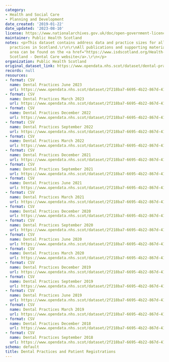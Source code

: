 ```yaml
---
category:
- Health and Social Care
- Planning and Development
date_created: '2019-01-22'
date_updated: '2023-08-10'
license: https://www.nationalarchives.gov.uk/doc/open-government-licence/version/3/
maintainer: Public Health Scotland
notes: <p>This dataset contains address data and practice sizes for all NHS dental
  practices in Scotland.\r\n\r\nAll publications and supporting material to this topic
  area can be found on the <a href="https://www.isdscotland.org/Health-Topics/Dental-Care/">ISD
  Scotland - Dental Care website</a>.\r\n</p>
organization: Public Health Scotland
original_dataset_link: https://www.opendata.nhs.scot/dataset/dental-practices-and-patient-registrations
records: null
resources:
- format: CSV
  name: Dental Practices June 2023
  url: https://www.opendata.nhs.scot/dataset/2f218ba7-6695-4b22-867d-41383ae36de7/resource/ae2b9f9a-bea7-44fd-9408-3c05b940bc1c/download/nhs-dental-practices-and-nhs-dental-registrations-as-at-30-jun-2023.csv
- format: CSV
  name: Dental Practices March 2023
  url: https://www.opendata.nhs.scot/dataset/2f218ba7-6695-4b22-867d-41383ae36de7/resource/77cd2aa6-2fbd-48f6-b0eb-e0f69ea71a57/download/nhs-dental-practices-and-nhs-dental-registrations-as-at-31-march-2023.csv
- format: CSV
  name: Dental Practices December 2022
  url: https://www.opendata.nhs.scot/dataset/2f218ba7-6695-4b22-867d-41383ae36de7/resource/0dc355e7-dd2b-485c-a172-a9a61a85b67a/download/nhs-dental-practices-and-nhs-dental-registrations-as-at-31-december-2022.csv
- format: CSV
  name: Dental Practices September 2022
  url: https://www.opendata.nhs.scot/dataset/2f218ba7-6695-4b22-867d-41383ae36de7/resource/95059cb2-d22a-4a12-900c-d5608fccfce7/download/nhs-dental-practices-and-nhs-dental-registrations-as-at-30th-september-2022.csv
- format: CSV
  name: Dental Practices March 2022
  url: https://www.opendata.nhs.scot/dataset/2f218ba7-6695-4b22-867d-41383ae36de7/resource/f500ffbf-791a-4478-9480-449551849d2b/download/nhs-dental-practices-and-nhs-dental-registrations-as-at-31st-march-2022.csv
- format: CSV
  name: Dental Practices December 2021
  url: https://www.opendata.nhs.scot/dataset/2f218ba7-6695-4b22-867d-41383ae36de7/resource/00219e6b-4674-48df-8075-2b6f3e389cc8/download/nhs-dental-practices-and-nhs-dental-registrations-as-at-31st-december-2021.csv
- format: CSV
  name: Dental Practices September 2021
  url: https://www.opendata.nhs.scot/dataset/2f218ba7-6695-4b22-867d-41383ae36de7/resource/82824256-d65d-4943-9517-7f302a825e70/download/nhs-dental-practices-and-nhs-dental-registrations-as-at-30th-september-2021.csv
- format: CSV
  name: Dental Practices June 2021
  url: https://www.opendata.nhs.scot/dataset/2f218ba7-6695-4b22-867d-41383ae36de7/resource/12bf4b02-15e6-41d0-9ae0-18663b463833/download/nhs-dental-practices-and-nhs-dental-registrations-as-at-30th-june-2021.csv
- format: CSV
  name: Dental Practices March 2021
  url: https://www.opendata.nhs.scot/dataset/2f218ba7-6695-4b22-867d-41383ae36de7/resource/8892b104-45d5-413b-8865-a75323e2a619/download/nhs-dental-practices-and-nhs-dental-registrations-as-at-31st-march-2021.csv
- format: CSV
  name: Dental Practices December 2020
  url: https://www.opendata.nhs.scot/dataset/2f218ba7-6695-4b22-867d-41383ae36de7/resource/20040f9f-e598-4237-8a12-8bc35c0b2959/download/nhs-dental-practices-and-nhs-dental-registrations-as-at-31st-december-2020.csv
- format: CSV
  name: Dental Practices September 2020
  url: https://www.opendata.nhs.scot/dataset/2f218ba7-6695-4b22-867d-41383ae36de7/resource/bdc933fe-dffb-45f6-983d-2f0874801dfc/download/nhs-dental-practices-and-nhs-dental-registrations-as-at-30th-september-2020.csv
- format: CSV
  name: Dental Practices June 2020
  url: https://www.opendata.nhs.scot/dataset/2f218ba7-6695-4b22-867d-41383ae36de7/resource/8aeea4e6-e314-49b4-901e-b81bbfbe519b/download/nhs-dental-practices-and-nhs-dental-registrations-as-at-30th-june-2020.csv
- format: CSV
  name: Dental Practices March 2020
  url: https://www.opendata.nhs.scot/dataset/2f218ba7-6695-4b22-867d-41383ae36de7/resource/38658ea5-6244-40ea-9417-d6c4be70f1de/download/nhs-dental-practices-and-nhs-dental-registrations-as-at-31st-march-2020.csv
- format: CSV
  name: Dental Practices December 2019
  url: https://www.opendata.nhs.scot/dataset/2f218ba7-6695-4b22-867d-41383ae36de7/resource/5eef47af-94d7-40df-a54d-6079d55d1fd7/download/nhs-dental-practices-and-nhs-dental-registrations-as-at-31st-december-2019.csv
- format: CSV
  name: Dental Practices September 2019
  url: https://www.opendata.nhs.scot/dataset/2f218ba7-6695-4b22-867d-41383ae36de7/resource/dd37ce89-8286-4b72-a929-ee6f9ff04ff2/download/nhs-dental-practices-and-nhs-dental-registrations-as-at-30th-september-2019.csv
- format: CSV
  name: Dental Practices June 2019
  url: https://www.opendata.nhs.scot/dataset/2f218ba7-6695-4b22-867d-41383ae36de7/resource/39b2460a-132e-4c83-9c23-51bf90e23ef0/download/nhs-dental-practices-and-nhs-dental-registrations-as-at-30th-june-2019.csv
- format: CSV
  name: Dental Practices March 2019
  url: https://www.opendata.nhs.scot/dataset/2f218ba7-6695-4b22-867d-41383ae36de7/resource/ff6c79b5-727e-4cfc-aef7-60dcbe9950d8/download/nhs-dental-practices-and-nhs-dental-registrationst-as-at-31st-march-2019.csv
- format: CSV
  name: Dental Practices December 2018
  url: https://www.opendata.nhs.scot/dataset/2f218ba7-6695-4b22-867d-41383ae36de7/resource/730d4829-13e6-4e7e-b312-9328ae9cfa06/download/nhs-dental-practices-and-nhs-dental-registrations-as-at-31st-december-2018-v1.csv
- format: CSV
  name: Dental Practices September 2018
  url: https://www.opendata.nhs.scot/dataset/2f218ba7-6695-4b22-867d-41383ae36de7/resource/faae473f-3748-4f99-8ec9-0d827749f60b/download/nhs-dental-practices-and-nhs-dental-registrations-as-at-30th-september-2018-v2.csv
schema: default
title: Dental Practices and Patient Registrations
---
```

